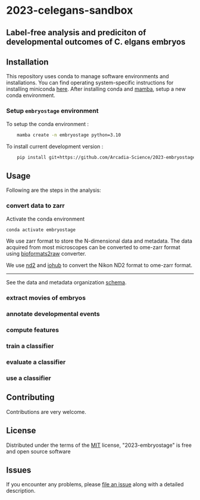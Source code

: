 # 2023-celegans-sandbox

Label-free analysis and prediciton of developmental outcomes of C. elgans embryos
----------------------------------

## Installation

This repository uses conda to manage software environments and installations.
You can find operating system-specific instructions for installing miniconda [here](https://docs.conda.io/en/latest/miniconda.html).
After installing conda and [mamba](https://mamba.readthedocs.io/en/latest/), setup a new conda environment.

### Setup `embryostage` environment 

To setup the conda environment : 
```sh   
    mamba create -n embryostage python=3.10
```


To install current development version :
```sh
    pip install git+https://github.com/Arcadia-Science/2023-embryostage.git
```



## Usage

Following are the steps in the analysis:

### convert data to zarr
Activate the conda environment
```sh
conda activate embryostage
```


We use zarr format to store the N-dimensional data and metadata. The data acquired from most microscopes can be converted to ome-zarr format using [bioformats2raw] converter.

We use [nd2] and [iohub] to convert the Nikon ND2 format to ome-zarr format.  


___________________

See the data and metadata organization [schema](docs/data_schema.md).

### extract movies of embryos

### annotate developmental events

### compute features

### train a classifier

### evaluate a classifier

###  use a classifier

## Contributing


Contributions are very welcome. 


## License

Distributed under the terms of the [MIT] license,
"2023-embryostage" is free and open source software

## Issues

If you encounter any problems, please [file an issue] along with a detailed description.

[napari]: https://github.com/napari/napari
[Cookiecutter]: https://github.com/audreyr/cookiecutter
[@napari]: https://github.com/napari
[MIT]: http://opensource.org/licenses/MIT
[BSD-3]: http://opensource.org/licenses/BSD-3-Clause
[GNU GPL v3.0]: http://www.gnu.org/licenses/gpl-3.0.txt
[GNU LGPL v3.0]: http://www.gnu.org/licenses/lgpl-3.0.txt
[Apache Software License 2.0]: http://www.apache.org/licenses/LICENSE-2.0
[Mozilla Public License 2.0]: https://www.mozilla.org/media/MPL/2.0/index.txt
[cookiecutter-napari-plugin]: https://github.com/napari/cookiecutter-napari-plugin

[file an issue]: https://github.com/Arcadia-Science/2023-celegans-sandbox/issues

[napari]: https://github.com/napari/napari
[tox]: https://tox.readthedocs.io/en/latest/
[pip]: https://pypi.org/project/pip/
[PyPI]: https://pypi.org/
[bioformats2raw]: https://github.com/glencoesoftware/bioformats2raw
[tifffile]: https://pypi.org/project/tifffile/
[nd2]: https://pypi.org/project/nd2/
[iohub]: https://github.com/czbiohub-sf/iohub
